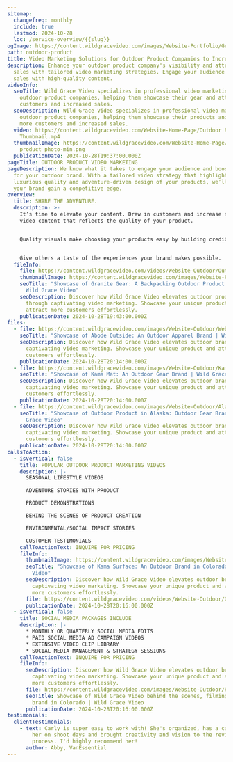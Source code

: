```yaml
---
sitemap:
  changefreq: monthly
  include: true
  lastmod: 2024-10-28
  loc: /service-overview/{{slug}}
ogImage: https://content.wildgracevideo.com/images/Website-Portfolio/GraniteGear/GGThumbnail.png
path: outdoor-product
title: Video Marketing Solutions for Outdoor Product Companies to Increase Sales
description: Enhance your outdoor product company's visibility and attract more
  sales with tailored video marketing strategies. Engage your audience and boost
  sales with high-quality content.
videoInfo:
  seoTitle: Wild Grace Video specializes in professional video marketing for
    outdoor product companies, helping them showcase their gear and attract more
    customers and increased sales.
  seoDescription: Wild Grace Video specializes in professional video marketing for
    outdoor product companies, helping them showcase their products and attract
    more customers and increased sales.
  video: https://content.wildgracevideo.com/Website-Home-Page/Outdoor Brands
    Thumbnail.mp4
  thumbnailImage: https://content.wildgracevideo.com/Website-Home-Page/SEO-Images/outdoor
    product photo-min.png
  publicationDate: 2024-10-28T19:37:00.000Z
pageTitle: OUTDOOR PRODUCT VIDEO MARKETING
pageDescription: We know what it takes to engage your audience and boost sales
  for your outdoor brand. With a tailored video strategy that highlights the
  luxurious quality and adventure-driven design of your products, we’ll help
  your brand gain a competitive edge.
overview:
  title: SHARE THE ADVENTURE.
  description: >-
    It’s time to elevate your content. Draw in customers and increase sales with
    video content that reflects the quality of your product. 


    Quality visuals make choosing your products easy by building credibility, emphasizing craftsmanship, and celebrating the wild, adventure-driven lifestyle your brand represents. 


    Give others a taste of the experiences your brand makes possible.
  fileInfo:
    file: https://content.wildgracevideo.com/videos/Website-Outdoor/OutdoorGear_GraniteGear/OutdoorGear_GraniteGear.mpd
    thumbnailImage: https://content.wildgracevideo.com/images/Website-Portfolio/GraniteGear/GGThumbnail.png
    seoTitle: "Showcase of Granite Gear: A Backpacking Outdoor Product Company |
      Wild Grace Video"
    seoDescription: Discover how Wild Grace Video elevates outdoor product brands
      through captivating video marketing. Showcase your unique product and
      attract more customers effortlessly.
    publicationDate: 2024-10-28T19:43:00.000Z
files:
  - file: https://content.wildgracevideo.com/images/Website-Outdoor/WebSize_AbodeOutside29.jpg
    seoTitle: "Showcase of Abode Outside: An Outdoor Apparel Brand | Wild Grace Video"
    seoDescription: Discover how Wild Grace Video elevates outdoor brands through
      captivating video marketing. Showcase your unique product and attract more
      customers effortlessly.
    publicationDate: 2024-10-28T20:14:00.000Z
  - file: https://content.wildgracevideo.com/images/Website-Outdoor/Kama.jpg
    seoTitle: "Showcase of Kama Mat: An Outdoor Gear Brand | Wild Grace Video"
    seoDescription: Discover how Wild Grace Video elevates outdoor brands through
      captivating video marketing. Showcase your unique product and attract more
      customers effortlessly.
    publicationDate: 2024-10-28T20:14:00.000Z
  - file: https://content.wildgracevideo.com/images/Website-Outdoor/Alaska.jpg
    seoTitle: "Showcase of Outdoor Product in Alaska: Outdoor Gear Brand | Wild
      Grace Video"
    seoDescription: Discover how Wild Grace Video elevates outdoor brands through
      captivating video marketing. Showcase your unique product and attract more
      customers effortlessly.
    publicationDate: 2024-10-28T20:14:00.000Z
callsToAction:
  - isVertical: false
    title: POPULAR OUTDOOR PRODUCT MARKETING VIDEOS
    description: |-
      SEASONAL LIFESTYLE VIDEOS

      ADVENTURE STORIES WITH PRODUCT

      PRODUCT DEMONSTRATIONS

      BEHIND THE SCENES OF PRODUCT CREATION

      ENVIRONMENTAL/SOCIAL IMPACT STORIES

      CUSTOMER TESTIMONIALS
    callToActionText: INQUIRE FOR PRICING
    fileInfo:
      thumbnailImage: https://content.wildgracevideo.com/images/Website-Outdoor/Kama.jpg
      seoTitle: "Showcase of Kama Surface: An Outdoor Brand in Colorado | Wild Grace
        Video"
      seoDescription: Discover how Wild Grace Video elevates outdoor brands through
        captivating video marketing. Showcase your unique product and attract
        more customers effortlessly.
      file: https://content.wildgracevideo.com/videos/Website-Outdoor/OutdoorGear_kama/OutdoorGear_kama.mpd
      publicationDate: 2024-10-28T20:16:00.000Z
  - isVertical: false
    title: SOCIAL MEDIA PACKAGES INCLUDE
    description: |-
      * MONTHLY OR QUARTERLY SOCIAL MEDIA EDITS 
      * PAID SOCIAL MEDIA AD CAMPAIGN VIDEOS
      * EXTENSIVE VIDEO CLIP LIBRARY
      * SOCIAL MEDIA MANAGEMENT & STRATEGY SESSIONS
    callToActionText: INQUIRE FOR PRICING
    fileInfo:
      seoDescription: Discover how Wild Grace Video elevates outdoor brands through
        captivating video marketing. Showcase your unique product and attract
        more customers effortlessly.
      file: https://content.wildgracevideo.com/images/Website-Outdoor/PIC04489.jpg
      seoTitle: Showcase of Wild Grace Video behind the scenes, filming and outdoor
        brand in Colorado | Wild Grace Video
      publicationDate: 2024-10-28T20:16:00.000Z
testimonials:
  clientTestimonials:
    - text: Carly is super easy to work with! She's organized, has a calm energy about
        her on shoot days and brought creativity and vision to the revision
        process. I'd highly recommend her!
      author: Abby, VanEssential
---
```


